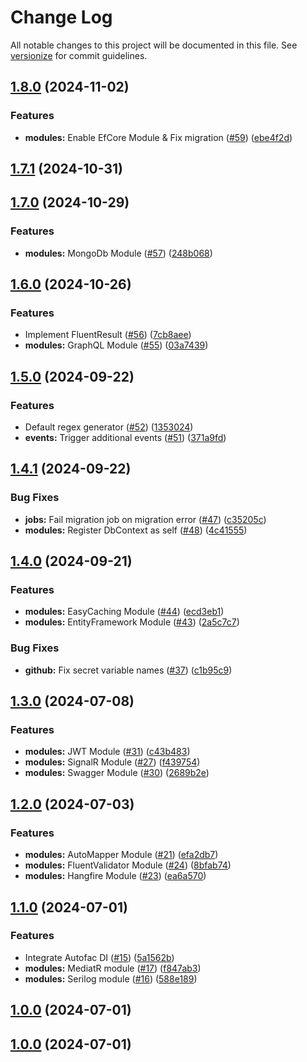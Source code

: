 # Change Log

All notable changes to this project will be documented in this file. See [versionize](https://github.com/versionize/versionize) for commit guidelines.

<a name="1.8.0"></a>
## [1.8.0](https://www.github.com/SaveApis/SaveApis.Core/releases/tag/v1.8.0) (2024-11-02)

### Features

* **modules:** Enable EfCore Module & Fix migration ([#59](https://www.github.com/SaveApis/SaveApis.Core/issues/59)) ([ebe4f2d](https://www.github.com/SaveApis/SaveApis.Core/commit/ebe4f2dae4a560c95a8ffbe82839e41189b39418))

<a name="1.7.1"></a>
## [1.7.1](https://www.github.com/SaveApis/SaveApis.Core/releases/tag/v1.7.1) (2024-10-31)

<a name="1.7.0"></a>
## [1.7.0](https://www.github.com/SaveApis/SaveApis.Core/releases/tag/v1.7.0) (2024-10-29)

### Features

* **modules:** MongoDb Module ([#57](https://www.github.com/SaveApis/SaveApis.Core/issues/57)) ([248b068](https://www.github.com/SaveApis/SaveApis.Core/commit/248b068f836fca0beacb47ca78978a502a9127e6))

<a name="1.6.0"></a>
## [1.6.0](https://www.github.com/SaveApis/SaveApis.Core/releases/tag/v1.6.0) (2024-10-26)

### Features

* Implement FluentResult ([#56](https://www.github.com/SaveApis/SaveApis.Core/issues/56)) ([7cb8aee](https://www.github.com/SaveApis/SaveApis.Core/commit/7cb8aee92f1498d6fbf58a674189be2f560ef85d))
* **modules:** GraphQL Module ([#55](https://www.github.com/SaveApis/SaveApis.Core/issues/55)) ([03a7439](https://www.github.com/SaveApis/SaveApis.Core/commit/03a743961e01d51765aee9437ac6e4db8a283019))

<a name="1.5.0"></a>
## [1.5.0](https://www.github.com/SaveApis/SaveApis.Core/releases/tag/v1.5.0) (2024-09-22)

### Features

* Default regex generator ([#52](https://www.github.com/SaveApis/SaveApis.Core/issues/52)) ([1353024](https://www.github.com/SaveApis/SaveApis.Core/commit/1353024277e9df26aa28a77e4f93703654e81187))
* **events:** Trigger additional events ([#51](https://www.github.com/SaveApis/SaveApis.Core/issues/51)) ([371a9fd](https://www.github.com/SaveApis/SaveApis.Core/commit/371a9fd515f23b90d1e94694cbd02ddb5f7ec4a5))

<a name="1.4.1"></a>
## [1.4.1](https://www.github.com/SaveApis/SaveApis.Core/releases/tag/v1.4.1) (2024-09-22)

### Bug Fixes

* **jobs:** Fail migration job on migration error ([#47](https://www.github.com/SaveApis/SaveApis.Core/issues/47)) ([c35205c](https://www.github.com/SaveApis/SaveApis.Core/commit/c35205cbc3c5739360006a3c5f33f5dd30eb7526))
* **modules:** Register DbContext as self ([#48](https://www.github.com/SaveApis/SaveApis.Core/issues/48)) ([4c41555](https://www.github.com/SaveApis/SaveApis.Core/commit/4c41555933275df2d08977caf69b70b2722dd323))

<a name="1.4.0"></a>
## [1.4.0](https://www.github.com/SaveApis/SaveApis.Core/releases/tag/v1.4.0) (2024-09-21)

### Features

* **modules:** EasyCaching Module ([#44](https://www.github.com/SaveApis/SaveApis.Core/issues/44)) ([ecd3eb1](https://www.github.com/SaveApis/SaveApis.Core/commit/ecd3eb15ed0c609820beece77166eedfe25d9cbd))
* **modules:** EntityFramework Module ([#43](https://www.github.com/SaveApis/SaveApis.Core/issues/43)) ([2a5c7c7](https://www.github.com/SaveApis/SaveApis.Core/commit/2a5c7c78a8253871c9acedcce0a6e1077e073f02))

### Bug Fixes

* **github:** Fix secret variable names ([#37](https://www.github.com/SaveApis/SaveApis.Core/issues/37)) ([c1b95c9](https://www.github.com/SaveApis/SaveApis.Core/commit/c1b95c985765a43e42e856bae7688208c94b43cd))

<a name="1.3.0"></a>
## [1.3.0](https://www.github.com/SaveApis/SaveApis.Core/releases/tag/v1.3.0) (2024-07-08)

### Features

* **modules:** JWT Module ([#31](https://www.github.com/SaveApis/SaveApis.Core/issues/31)) ([c43b483](https://www.github.com/SaveApis/SaveApis.Core/commit/c43b483f3806efa85e1f017735bca32009106275))
* **modules:** SignalR Module ([#27](https://www.github.com/SaveApis/SaveApis.Core/issues/27)) ([f439754](https://www.github.com/SaveApis/SaveApis.Core/commit/f4397547610d59a4815ee9af7524c155b066eab1))
* **modules:** Swagger Module ([#30](https://www.github.com/SaveApis/SaveApis.Core/issues/30)) ([2689b2e](https://www.github.com/SaveApis/SaveApis.Core/commit/2689b2e8d63ec99768828c594da29e4b9100545e))

<a name="1.2.0"></a>
## [1.2.0](https://www.github.com/SaveApis/SaveApis.Core/releases/tag/v1.2.0) (2024-07-03)

### Features

* **modules:** AutoMapper Module ([#21](https://www.github.com/SaveApis/SaveApis.Core/issues/21)) ([efa2db7](https://www.github.com/SaveApis/SaveApis.Core/commit/efa2db70949d1c273ff704af8362778e6f4dc03b))
* **modules:** FluentValidator Module ([#24](https://www.github.com/SaveApis/SaveApis.Core/issues/24)) ([8bfab74](https://www.github.com/SaveApis/SaveApis.Core/commit/8bfab74183dd788e85e2cb35f0005d7fbe603592))
* **modules:** Hangfire Module ([#23](https://www.github.com/SaveApis/SaveApis.Core/issues/23)) ([ea6a570](https://www.github.com/SaveApis/SaveApis.Core/commit/ea6a5701319954dfba315b69689029f8c928e087))

<a name="1.1.0"></a>
## [1.1.0](https://www.github.com/SaveApis/SaveApis.Core/releases/tag/v1.1.0) (2024-07-01)

### Features

* Integrate Autofac DI ([#15](https://www.github.com/SaveApis/SaveApis.Core/issues/15)) ([5a1562b](https://www.github.com/SaveApis/SaveApis.Core/commit/5a1562b713bc04101348ecdf31c2fbd32e0db60f))
* **modules:** MediatR module ([#17](https://www.github.com/SaveApis/SaveApis.Core/issues/17)) ([f847ab3](https://www.github.com/SaveApis/SaveApis.Core/commit/f847ab367c503605d1382476bf5d03764aae5469))
* **modules:** Serilog module ([#16](https://www.github.com/SaveApis/SaveApis.Core/issues/16)) ([588e189](https://www.github.com/SaveApis/SaveApis.Core/commit/588e18914342b7a60c62145d8e2de5185622dbd2))

<a name="1.0.0"></a>
## [1.0.0](https://www.github.com/SaveApis/SaveApis.Core/releases/tag/v1.0.0) (2024-07-01)

<a name="1.0.0"></a>
## [1.0.0](https://www.github.com/SaveApis/SaveApis.Core/releases/tag/v1.0.0) (2024-07-01)

